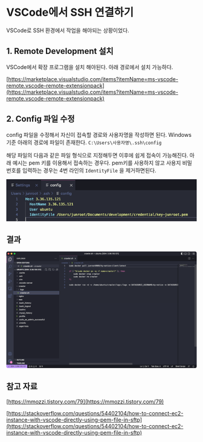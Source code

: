 # VSCode에서 SSH 연결하기

VSCode로 SSH 환경에서 작업을 해야되는 상황이었다.

## 1. Remote Development 설치

VSCode에서 확장 프로그램을 설치 해야된다. 아래 경로에서 설치 가능하다.

[https://marketplace.visualstudio.com/items?itemName=ms-vscode-remote.vscode-remote-extensionpack](https://marketplace.visualstudio.com/items?itemName=ms-vscode-remote.vscode-remote-extensionpack)

## 2. Config 파일 수정

config 파일을 수정해서 자신이 접속할 경로와 사용자명을 작성하면 된다.
Windows 기준 아래의 경로에 파일이 존재한다.
`C:\Users\사용자명\.ssh\config`

해당 파일의 다음과 같은 파일 형식으로 지정해두면 이후에 쉽게 접속이 가능해진다. 아래 예시는 pem 키를 이용해서 접속하는 경우다. pem키를 사용하지 않고 사용지 비밀번호를 입력하는 경우는 4번 라인의 `IdentityFile` 을 제거하면된다.

![Untitled](assets/Untitled.png)

## 결과

![Untitled](assets/Untitled%201.png)

## 참고 자료

[https://mmozzi.tistory.com/79](https://mmozzi.tistory.com/79)

[https://stackoverflow.com/questions/54402104/how-to-connect-ec2-instance-with-vscode-directly-using-pem-file-in-sftp](https://stackoverflow.com/questions/54402104/how-to-connect-ec2-instance-with-vscode-directly-using-pem-file-in-sftp)